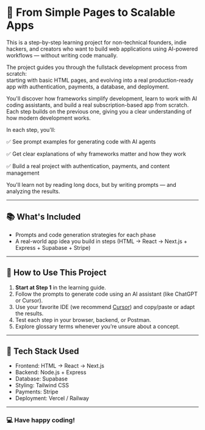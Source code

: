 # 🚀 From Simple Pages to Scalable Apps

This is a step-by-step learning project for non-technical founders, indie hackers, and creators who want to build web applications using AI-powered workflows — without writing code manually.

The project guides you through the fullstack development process from scratch:  
starting with basic HTML pages, and evolving into a real production-ready app with authentication, payments, a database, and deployment.

You'll discover how frameworks simplify development, learn to work with AI coding assistants, and build a real subscription-based app from scratch. Each step builds on the previous one, giving you a clear understanding of how modern development works.

In each step, you'll:

✅ See prompt examples for generating code with AI agents

✅ Get clear explanations of why frameworks matter and how they work

✅ Build a real project with authentication, payments, and content management

You'll learn not by reading long docs, but by writing prompts — and analyzing the results.

---

## 📚 What's Included

- Prompts and code generation strategies for each phase
- A real-world app idea you build in steps (HTML → React → Next.js + Express + Supabase + Stripe)

---

## 🧭 How to Use This Project

1. **Start at Step 1** in the learning guide.
2. Follow the prompts to generate code using an AI assistant (like ChatGPT or Cursor).
3. Use your favorite IDE (we recommend [Cursor](https://www.cursor.so/)) and copy/paste or adapt the results.
4. Test each step in your browser, backend, or Postman.
5. Explore glossary terms whenever you’re unsure about a concept.

---

## 🔧 Tech Stack Used

- Frontend: HTML → React → Next.js
- Backend: Node.js + Express
- Database: Supabase
- Styling: Tailwind CSS
- Payments: Stripe
- Deployment: Vercel / Railway

---

### 💻 Have happy coding! 
